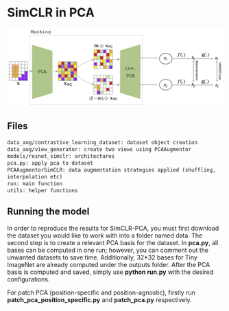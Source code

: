 # SimCLR in PCA

![SimCLR-PCA Pipeline](model.png)


## Files

```
data_aug/contrastive_learning_dataset: dataset object creation
data_aug/view_generator: create two views using PCAAugmentor
models/resnet_simclr: architectures
pca.py: apply pca to dataset
PCAAugmentorSimCLR: data augmentation strategies applied (shuffling, interpolation etc)
run: main function
utils: helper functions
```

## Running the model


In order to reproduce the results for SimCLR-PCA, you must first download the dataset you would like to work with into a folder named data.
The second step is to create a relevant PCA basis for the dataset. In **pca.py**, all bases can be computed in one run; however, you can comment out the unwanted datasets to save time.
Additionally, 32*32 bases for Tiny ImageNet are already computed under the outputs folder.
After the PCA basis is computed and saved, simply use **python run.py** with the desired configurations.

For patch PCA (position-specific and position-agnostic), firstly run **patch_pca_position_specific.py** and **patch_pca.py** respectively.


